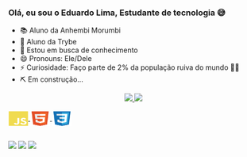 ### Olá, eu sou o Eduardo Lima, Estudante de tecnologia 😅


- 📚 Aluno da Anhembi Morumbi 
- 🚀 Aluno da Trybe
- 🤔 Estou em busca de conhecimento
- 😄 Pronouns: Ele/Dele
- ⚡ Curiosidade: Faço parte de 2% da população ruiva do mundo 👨‍🦰
- ⛏️ Em construção...

<div align="center">
  <a href="https://github.com/eduardolm6">
  <img height="180rem" src="https://github-readme-stats.vercel.app/api?username=eduardolm6&show_icons=true&theme=synthwave&include_all_commits=true&count_private=true"/>
  <img height="180rem" src="https://github-readme-stats.vercel.app/api/top-langs/?username=eduardolm6&layout=compact&langs_count=7&theme=synthwave"/>
</div>
  
  <div style="display: inline_block"><br>
  <img align="center" alt="Js" height="30" width="40" src="https://raw.githubusercontent.com/devicons/devicon/master/icons/javascript/javascript-plain.svg">
  <img align="center" alt="HTML" height="30" width="40" src="https://raw.githubusercontent.com/devicons/devicon/master/icons/html5/html5-original.svg">
  <img align="center" alt="CSS" height="30" width="40" src="https://raw.githubusercontent.com/devicons/devicon/master/icons/css3/css3-original.svg">
</div>
  
##
  
  <div> 
  <a href="https://www.instagram.com/eduardtully/" target="_blank"><img src="https://img.shields.io/badge/-Instagram-%23E4405F?style=for-the-badge&logo=instagram&logoColor=white" target="_blank"></a>
  <a href = "mailto:eduardolm6@gmail.com"><img src="https://img.shields.io/badge/-Gmail-%23333?style=for-the-badge&logo=gmail&logoColor=white" target="_blank"></a>
  <a href="https://www.linkedin.com/in/eduardo-lima-656773180/" target="_blank"><img src="https://img.shields.io/badge/-LinkedIn-%230077B5?style=for-the-badge&logo=linkedin&logoColor=white" target="_blank"></a> 
  
</div>
       
